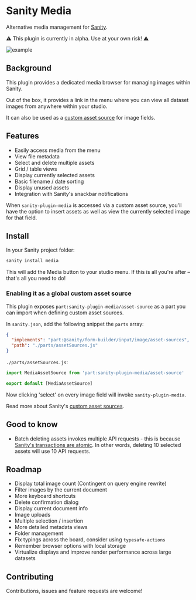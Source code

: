 # Sanity Media

Alternative media management for [Sanity](https://www.sanity.io/).

⚠ This plugin is currently in alpha. Use at your own risk! ⚠

![example](https://user-images.githubusercontent.com/209129/69345186-a013b680-0c68-11ea-9aae-0425c54bbe86.jpg)

## Background

This plugin provides a dedicated media browser for managing images within Sanity.

Out of the box, it provides a link in the menu where you can view all dataset images from anywhere within your studio.

It can also be used as a [custom asset source](https://www.sanity.io/docs/custom-asset-sources) for image fields.

## Features

- Easily access media from the menu
- View file metadata
- Select and delete multiple assets
- Grid / table views
- Display currently selected assets
- Basic filename / date sorting
- Display unused assets
- Integration with Sanity's snackbar notifications

When `sanity-plugin-media` is accessed via a custom asset source, you'll have the option to insert assets as well as view the currently selected image for that field.

## Install

In your Sanity project folder:

```sh
sanity install media
```

This will add the Media button to your studio menu. If this is all you're after – that's all you need to do!

### Enabling it as a global custom asset source

This plugin exposes `part:sanity-plugin-media/asset-source` as a part you can import when defining custom asset sources.

In `sanity.json`, add the following snippet the `parts` array:

```json
{
  "implements": "part:@sanity/form-builder/input/image/asset-sources",
  "path": "./parts/assetSources.js"
}
```

`./parts/assetSources.js`:

```js
import MediaAssetSource from 'part:sanity-plugin-media/asset-source'

export default [MediaAssetSource]
```

Now clicking 'select' on every image field will invoke `sanity-plugin-media`.

Read more about Sanity's [custom asset sources](https://www.sanity.io/docs/custom-asset-sources).

## Good to know

- Batch deleting assets invokes multiple API requests - this is because [Sanity's transactions are atomic](https://www.sanity.io/docs/transactions). In other words, deleting 10 selected assets will use 10 API requests.

## Roadmap

- Display total image count (Contingent on query engine rewrite)
- Filter images by the current document
- More keyboard shortcuts
- Delete confirmation dialog
- Display current document info
- Image uploads
- Multiple selection / insertion
- More detailed metadata views
- Folder management
- Fix typings across the board, consider using `typesafe-actions`
- Remember browser options with local storage
- Virtualize displays and improve render performance across large datasets

## Contributing

Contributions, issues and feature requests are welcome!
